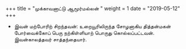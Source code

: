 ﻿+++
title = "முக்காவனாட்டு ஆமூர்மல்லன்  "
weight = 1
date = "2019-05-12"
+++


-  இவன் மற்போரிற் சிறந்தவன்: உறையூரிலிருந்த சோழனாகிய தித்தன்மகன் போர்வைக்கோப் பெரு நற்கிள்ளியாற் பொருது கொல்லப்பட்டவன். இவன்காலத்தவர் சாத்தந்தையார். 
  
